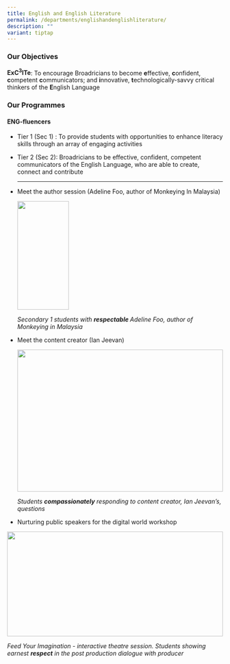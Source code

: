 ```yaml
---
title: English and English Literature
permalink: /departments/englishandenglishliterature/
description: ""
variant: tiptap
---
```

<h3><strong>Our Objectives</strong></h3>
<p><strong>ExC<sup>3</sup>ITe</strong>: To encourage Broadricians to become <strong>e</strong>ffective, <strong>c</strong>onfident, <strong>c</strong>ompetent <strong>c</strong>ommunicators;
and <strong>i</strong>nnovative, <strong>t</strong>echnologically-savvy critical
thinkers of the <strong>E</strong>nglish Language</p>
<h3><strong>Our Programmes</strong></h3>
<h4><strong>ENG-fluencers&nbsp;</strong></h4>
<ul>
<li>
<p>Tier 1 (Sec 1) : To provide students with opportunities to enhance literacy
skills through an array of engaging activities</p>
</li>
<li>
<p>Tier 2 (Sec 2): Broadricians to be effective, confident, competent communicators
of the English Language, who are able to create, connect and contribute</p>
<hr>
</li>
<li>
<p>Meet the author session (Adeline Foo, author of Monkeying In Malaysia)</p>
<div class="isomer-image-wrapper">
<img style="width: 50%;" height="253px;" width="232px;" src="https://lh7-us.googleusercontent.com/slidesz/AGV_vUfcGqS-9qZSDEaH-twVYK35jO757Ua8AAzuuJUh7zEoIvLTgMb3pzVMUqm3mCZPap5hnnuzojF1CxRIv_38l6hmfTIMUDxe-K3t-9yxwmvmzvc5crHDC0RDn89F1p8_JEW4REh3fgj4MuOt4pBstS1fwhL2d-YP=s2048?key=zsTXGgVDWAc4aZ25hKfEgg">
</div>
<p><em>Secondary 1 students with </em><strong><em>respectable </em></strong><em>Adeline Foo, author of Monkeying in Malaysia</em>
<br>
</p>
</li>
<li>
<p>Meet the content creator (Ian Jeevan)&nbsp;</p>
<div class="isomer-image-wrapper">
<img style="width: 100%" height="331px;" width="483px;" src="https://lh7-us.googleusercontent.com/slidesz/AGV_vUdb4NDFKhTaG4XZ2pvdlq2jtiQPHWh5Dx5f2PPYoGmG-ZJc_OBbX299ZAZAmjME62ziZ4C3SM6_gEE4w2lcZ7WjSkbg5fV_LKDuSV3l0bv_TCE1Bvd2G7p7bPxUL1YzXTq4YZNudNxuZoaCaFcCl_De4NpK38PH=s2048?key=zsTXGgVDWAc4aZ25hKfEgg">
</div>
<p><em>Students </em><strong><em>compassionately</em></strong><em> responding to content creator, Ian Jeevan’s, questions&nbsp;&nbsp;</em>
</p>
<p></p>
</li>
<li>
<p>Nurturing public speakers for the digital world workshop</p>
</li>
</ul>
<div class="isomer-image-wrapper">
<img style="width: 100%" height="244px;" width="316px;" src="https://lh7-us.googleusercontent.com/slidesz/AGV_vUf2w1ofyM4AGzm9t-IVouCoy4Qw7q1eapswzOvY-cUHe5rHpFubaqIMfyo2-SDJtqRwsVNbXX7mvptUF8Oto9GS0R_QmJ_q-e3tHuSkpbEhnnUAvfAGvqsjddo0pEk1qXfcDvNndNZji9EnHBG7k3JilDOZ9KkT=s2048?key=zsTXGgVDWAc4aZ25hKfEgg">
</div>
<p><em>Feed Your Imagination - interactive theatre session. Students showing earnest </em><strong><em>respect</em></strong><em> in the post production dialogue with producer</em>
</p>
<h3></h3>
<p></p>